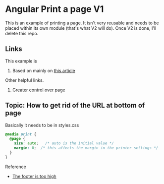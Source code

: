 # Angular Print a page V1

This is an example of printing a page. It isn't very reusable and needs to be placed within its own module (that's what V2 will do).  Once V2 is done, I'll delete this repo.

## Links
This example is 
1. Based on mainly on [this article](https://medium.com/@Idan_Co/angular-print-service-290651c721f9)

Other helpful links.
1. [Greater control over page](https://www.w3.org/TR/1998/REC-CSS2-19980512/page.html)

## Topic: How to get rid of the URL at bottom of page
Basically it needs to be in styles.css
```CSS
@media print {
  @page {
    size: auto;   /* auto is the initial value */
    margin: 0;  /* this affects the margin in the printer settings */
  }
}
```
Reference
- [The footer is too high](https://medium.com/@zerox/keep-that-damn-footer-at-the-bottom-c7a921cb9551)


